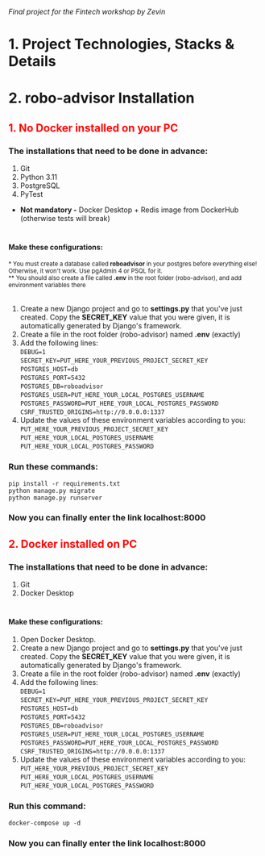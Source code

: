 _Final project for the Fintech workshop by Zevin_
<body>
  <h1>
    1. Project Technologies, Stacks & Details
  </h1>
  <h1>
    2. robo-advisor Installation
  </h1>
  <!-- Without Docker -->
  <div>
    <h2 style="color: red;">
      1. No Docker installed on your PC
    </h2>
    <!-- Installation prerequisites -->
    <h3>
      The installations that need to be done in advance:
    </h3>
    <ol type="1">
      <li>
        Git
      </li>
      <li>
        Python 3.11
      </li>
      <li>
        PostgreSQL
      </li>
      <li>
        PyTest
      </li>
    </ol>
    <ul>
      <li>
        <b>Not mandatory -</b> Docker Desktop + Redis image from DockerHub (otherwise tests will break)
      </li>
    </ul>
    <!-- Configurations -->
    <h4 style="padding-top: 20px;">
      Make these configurations:
    </h4>
    <small>
      * You must create a database called <b>roboadvisor</b> in your postgres before everything else! Otherwise, it won't work. Use pgAdmin 4 or PSQL for it.
      <br>
      ** You should also create a file called <b>.env</b> in the root folder (robo-advisor), and add environment variables there
    </small>
    <br>
    <br>
    <ol type="1">
      <li>
        Create a new Django project and go to <b>settings.py</b> that you've just created. Copy the <b>SECRET_KEY</b> value that you were given, it is automatically generated by Django's framework.
      </li>
      <li>
        Create a file in the root folder (robo-advisor) named <b>.env</b> (exactly)
      </li>
      <li>
        Add the following lines:
        <br>
        <code>DEBUG=1</code>
        <br>
        <code>SECRET_KEY=PUT_HERE_YOUR_PREVIOUS_PROJECT_SECRET_KEY</code>
        <br>
        <code>POSTGRES_HOST=db</code>
        <br>
        <code>POSTGRES_PORT=5432</code>
        <br>
        <code>POSTGRES_DB=roboadvisor</code>
        <br>
        <code>POSTGRES_USER=PUT_HERE_YOUR_LOCAL_POSTGRES_USERNAME</code>
        <br>
        <code>POSTGRES_PASSWORD=PUT_HERE_YOUR_LOCAL_POSTGRES_PASSWORD</code>
        <br>
        <code>CSRF_TRUSTED_ORIGINS=http://0.0.0.0:1337</code>
      </li>
      <li>
        Update the values of these environment variables according to you:
        <br>
        <code>PUT_HERE_YOUR_PREVIOUS_PROJECT_SECRET_KEY</code>
        <br>
        <code>PUT_HERE_YOUR_LOCAL_POSTGRES_USERNAME</code>
        <br>
        <code>PUT_HERE_YOUR_LOCAL_POSTGRES_PASSWORD</code>
      </li>
    </ol>
    <!-- Commands -->
    <h3>
      Run these commands:
    </h3>
    <code>pip install -r requirements.txt</code>
    <br>
    <code>python manage.py migrate</code>
    <br>
    <code>python manage.py runserver</code>
    <h3>
      Now you can finally enter the link <b>localhost:8000</b>
    </h3>
  </div>
  <!-- With Docker -->
  <div>
    <h2 style="color: red;">
      2. Docker installed on PC
    </h2>
    <!-- Installation prerequisites -->
    <h3>
      The installations that need to be done in advance:
    </h3>
    <ol type="1">
      <li>
        Git
      </li>
      <li>
        Docker Desktop
      </li>
    </ol>
    <!-- Configurations -->
    <h4 style="padding-top: 20px;">
      Make these configurations:
    </h4>
    <ol type="1">
      <li>
        Open Docker Desktop.
      </li>
      <li>
        Create a new Django project and go to <b>settings.py</b> that you've just created. Copy the <b>SECRET_KEY</b> value that you were given, it is automatically generated by Django's framework.
      </li>
      <li>
        Create a file in the root folder (robo-advisor) named <b>.env</b> (exactly)
      </li>
      <li>
        Add the following lines:
        <br>
        <code>DEBUG=1</code>
        <br>
        <code>SECRET_KEY=PUT_HERE_YOUR_PREVIOUS_PROJECT_SECRET_KEY</code>
        <br>
        <code>POSTGRES_HOST=db</code>
        <br>
        <code>POSTGRES_PORT=5432</code>
        <br>
        <code>POSTGRES_DB=roboadvisor</code>
        <br>
        <code>POSTGRES_USER=PUT_HERE_YOUR_LOCAL_POSTGRES_USERNAME</code>
        <br>
        <code>POSTGRES_PASSWORD=PUT_HERE_YOUR_LOCAL_POSTGRES_PASSWORD</code>
        <br>
        <code>CSRF_TRUSTED_ORIGINS=http://0.0.0.0:1337</code>
      </li>
      <li>
        Update the values of these environment variables according to you:
        <br>
        <code>PUT_HERE_YOUR_PREVIOUS_PROJECT_SECRET_KEY</code>
        <br>
        <code>PUT_HERE_YOUR_LOCAL_POSTGRES_USERNAME</code>
        <br>
        <code>PUT_HERE_YOUR_LOCAL_POSTGRES_PASSWORD</code>
      </li>
    </ol>
    <!-- Commands -->
    <h3>
      Run this command:
    </h3>
    <code>docker-compose up -d</code>
    <h3>
      Now you can finally enter the link <b>localhost:8000</b>
    </h3>
    </a>
  </div>
</body>
